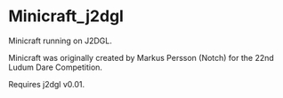 # Minicraft_j2dgl
Minicraft running on J2DGL.

Minicraft was originally created by Markus Persson (Notch) for the 22nd Ludum Dare Competition.

Requires j2dgl v0.01.
